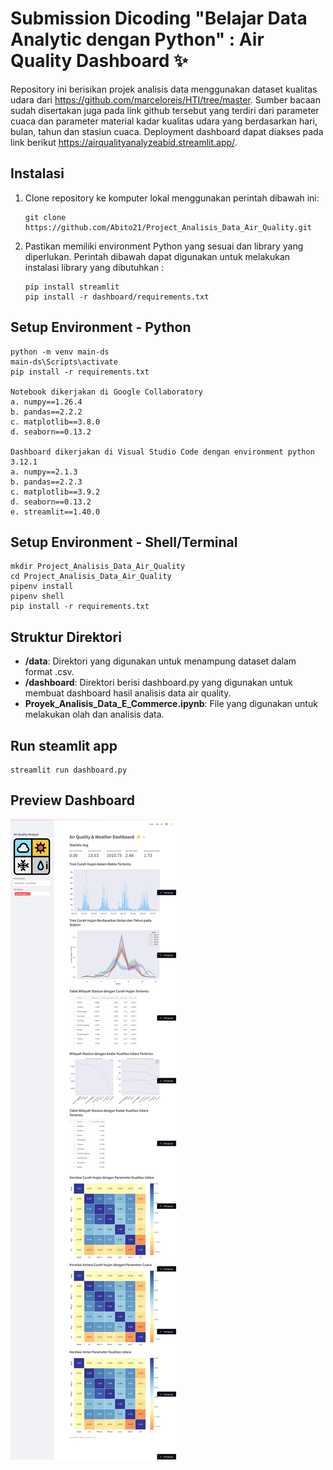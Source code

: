 # Submission Dicoding "Belajar Data Analytic dengan Python" : Air Quality Dashboard ✨

Repository ini berisikan projek analisis data menggunakan dataset kualitas udara dari https://github.com/marceloreis/HTI/tree/master. Sumber bacaan sudah disertakan juga pada link github tersebut yang terdiri dari parameter cuaca dan parameter material kadar kualitas udara yang berdasarkan hari, bulan, tahun dan stasiun cuaca. Deployment dashboard dapat diakses pada link berikut https://airqualityanalyzeabid.streamlit.app/.

## Instalasi

1. Clone repository ke komputer lokal menggunakan perintah dibawah ini:

   ```shell
   git clone https://github.com/Abito21/Project_Analisis_Data_Air_Quality.git
   ```

2. Pastikan memiliki environment Python yang sesuai dan library yang diperlukan. Perintah dibawah dapat digunakan untuk melakukan instalasi library yang dibutuhkan :

   ```shell
   pip install streamlit
   pip install -r dashboard/requirements.txt
   ```

## Setup Environment - Python
```
python -m venv main-ds
main-ds\Scripts\activate
pip install -r requirements.txt

Notebook dikerjakan di Google Collaboratory
a. numpy==1.26.4
b. pandas==2.2.2
c. matplotlib==3.8.0
d. seaborn==0.13.2

Dashboard dikerjakan di Visual Studio Code dengan environment python 3.12.1
a. numpy==2.1.3
b. pandas==2.2.3
c. matplotlib==3.9.2
d. seaborn==0.13.2
e. streamlit==1.40.0
```

## Setup Environment - Shell/Terminal
```
mkdir Project_Analisis_Data_Air_Quality
cd Project_Analisis_Data_Air_Quality
pipenv install
pipenv shell
pip install -r requirements.txt
```

## Struktur Direktori

- **/data**: Direktori yang digunakan untuk menampung dataset dalam format .csv.
- **/dashboard**: Direktori berisi dashboard.py yang digunakan untuk membuat dashboard hasil analisis data air quality.
- **Proyek_Analisis_Data_E_Commerce.ipynb**: File yang digunakan untuk melakukan olah dan analisis data.

## Run steamlit app
```
streamlit run dashboard.py
```
## Preview Dashboard

<img src="./dashboard/ss_dashboard.png" alt="Streamlit logo"></img>